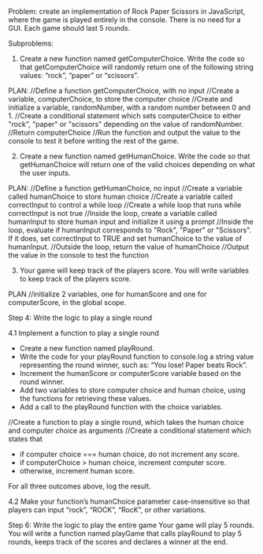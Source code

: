 Problem: create an implementation of Rock Paper Scissors in JavaScript, 
where the game is played entirely in the console. There is no need for a GUI.
Each game should last 5 rounds.

Subproblems:
1. Create a new function named getComputerChoice.
Write the code so that getComputerChoice will 
randomly return one of the following string values: “rock”, “paper” or “scissors”.

PLAN:
//Define a function getComputerChoice, with no input
//Create a variable, computerChoice, to store the computer choice
//Create and initialize a variable, randomNumber, with a random number between 0 and 1.
//Create a conditional statement which sets computerChoice to either "rock", "paper" or "scissors" depending on the value of randomNumber.  
//Return computerChoice
//Run the function and output the value to the console to test it before writing the rest of the game. 

2. Create a new function named getHumanChoice.
Write the code so that getHumanChoice will return one of the valid choices depending on what the user inputs.

PLAN:
//Define a function getHumanChoice, no input
//Create a variable called humanChoice to store human choice
//Create a variable called correctInput to control a while loop
//Create a while loop that runs while correctInput is not true
//Inside the loop, create a variable called humanInput to store human input and initialize it using a prompt
//Inside the loop, evaluate if humanInput corresponds to "Rock", "Paper" or "Scissors". If it does, set correctInput to TRUE and set humanChoice to the value of humanInput. 
//Outside the loop, return the value of humanChoice
//Output the value in the console to test the function

3. Your game will keep track of the players score. You will write variables to keep track of the players score.

PLAN 
//initialize 2 variables, one for humanScore and one for computerScore, in the global scope. 

Step 4: Write the logic to play a single round

4.1 Implement a function to play a single round 

- Create a new function named playRound.
- Write the code for your playRound function to console.log a string value representing the round winner, such as: “You lose! Paper beats Rock”.
- Increment the humanScore or computerScore variable based on the round winner.
- Add two variables to store computer choice and human choice, using the functions for retrieving these values. 
- Add a call to the playRound function with the choice variables. 

//Create a function to play a single round, which takes the human choice and computer choice as arguments
//Create a conditional statement which states that
- if computer choice === human choice, do not increment any score. 
- if computerChoice > human choice, increment computer score.
- otherwise, increment human score.

For all three outcomes above, log the result.  

4.2 Make your function’s humanChoice parameter case-insensitive so that players can input “rock”, “ROCK”, “RocK”, or other variations.

Step 6: 
Write the logic to play the entire game
Your game will play 5 rounds. You will write a function named playGame that calls playRound to play 5 rounds, keeps track of the scores and declares a winner at the end.

